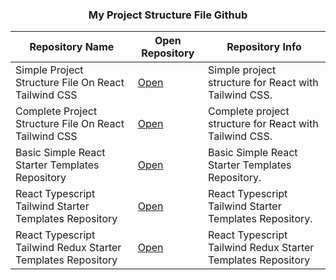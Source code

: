 <h3 align="center">My Project Structure File Github</h3>

| Repository Name | Open Repository | Repository Info |
| --------------- | --------------- | --------------- |
| Simple Project Structure File On React Tailwind CSS | [Open](https://github.com/ikramuzzaman455173/react-tailwind-starter-templates) | Simple project structure for React with Tailwind CSS. |
| Complete Project Structure File On React Tailwind CSS | [Open](https://github.com/ikramuzzaman455173/complete-react-project-setup-structure-file) | Complete project structure for React with Tailwind CSS. |
| Basic Simple React Starter Templates Repository | [Open](https://github.com/ikramuzzaman455173/basic-react-starter-templates) | Basic Simple React Starter Templates Repository. |
| React Typescript Tailwind Starter Templates Repository | [Open](https://github.com/ikramuzzaman455173/react-typescript-tailwind-starter-templates) | React Typescript Tailwind Starter Templates Repository. |
| React Typescript Tailwind Redux Starter Templates Repository | [Open](https://github.com/ikramuzzaman455173/react-typescript-tailwind-redux-starter-template) | React Typescript Tailwind Redux Starter Templates Repository |





